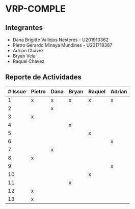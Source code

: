 # VRP-COMPLE
## Integrantes
- Dana Brigitte Vallejos Nesteres - U201910362
- Pietro Gerardo Minaya Mundines - U201718387
- Adrian  Chavez
- Bryan Vela
- Raquel Chavez
## Reporte de Actividades
| # Issue  |  Pietro  |  Dana |  Bryan |  Raquel | Adrian |
|---|---|---|---|---|---|
| 1 | x | x | x | x | x |
| 2 |   | x |   |   |   |
| 3 | x |   |   |   |   |
| 4 |   |   | x |   |   |
| 5 |   |   |   | x |   |
| 6 |   |   |   |   | x |
| 7 |   | x |   |   |   |
| 8 | x |   |   |   |   |
| 9 |   |   |   |   | x |
| 10 |   |   |   | x |   |
|  11 |   |   | x |   |   |
|  12 | x |   |   |   |   |
|  13 | x |   |   |   |   |
